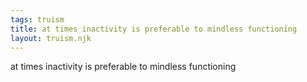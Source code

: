 ```yaml
---
tags: truism
title: at times inactivity is preferable to mindless functioning
layout: truism.njk
---
```


at times inactivity is preferable to mindless functioning